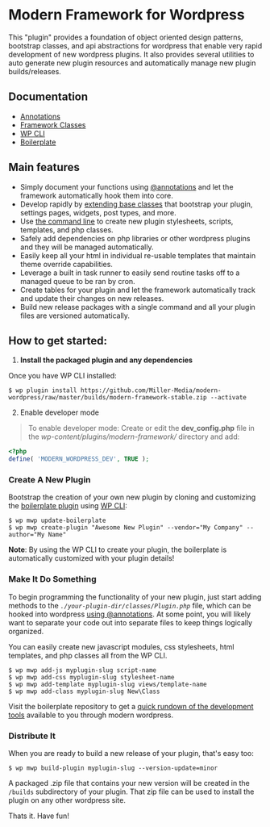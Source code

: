 Modern Framework for Wordpress
==================================

This "plugin" provides a foundation of object oriented design patterns, bootstrap classes, and api abstractions for wordpress that enable very rapid development of new wordpress plugins. It also provides several utilities to auto generate new plugin resources and automatically manage new plugin builds/releases.

## Documentation

- [Annotations](https://github.com/Miller-Media/modern-wordpress/wiki/@Annotations)
- [Framework Classes](https://github.com/Miller-Media/modern-wordpress/wiki)
- [WP CLI](https://github.com/Miller-Media/modern-wordpress/wiki/WP-CLI)
- [Boilerplate](https://github.com/Miller-Media/wp-plugin-boilerplate)

## Main features

* Simply document your functions using [@annotations](https://github.com/Miller-Media/modern-wordpress/wiki/@Annotations) and let the framework automatically hook them into core.
* Develop rapidly by [extending base classes](https://github.com/Miller-Media/wp-plugin-boilerplate) that bootstrap your plugin, settings pages, widgets, post types, and more.
* Use [the command line](https://github.com/Miller-Media/modern-wordpress/wiki/WP-CLI) to create new plugin stylesheets, scripts, templates, and php classes.
* Safely add dependencies on php libraries or other wordpress plugins and they will be managed automatically.
* Easily keep all your html in individual re-usable templates that maintain theme override capabilities.
* Leverage a built in task runner to easily send routine tasks off to a managed queue to be ran by cron.
* Create tables for your plugin and let the framework automatically track and update their changes on new releases.
* Build new release packages with a single command and all your plugin files are versioned automatically.

## How to get started:

1) **Install the packaged plugin and any dependencies**

Once you have WP CLI installed:
```
$ wp plugin install https://github.com/Miller-Media/modern-wordpress/raw/master/builds/modern-framework-stable.zip --activate
```

2) Enable developer mode 

> To enable developer mode: Create or edit the **dev_config.php** file in the *wp-content/plugins/modern-framework/* directory and add:
```php
<?php
define( 'MODERN_WORDPRESS_DEV', TRUE );
```

### Create A New Plugin
Bootstrap the creation of your own new plugin by cloning and customizing the [boilerplate plugin](https://github.com/Miller-Media/wp-plugin-boilerplate) using [WP CLI](https://wp-cli.org/):
```
$ wp mwp update-boilerplate
$ wp mwp create-plugin "Awesome New Plugin" --vendor="My Company" --author="My Name"
```
**Note**: By using the WP CLI to create your plugin, the boilerplate is automatically customized with your plugin details!

### Make It Do Something
To begin programming the functionality of your new plugin, just start adding methods to the *`./your-plugin-dir/classes/Plugin.php`* file, which can be hooked into wordpress [using @annotations](https://github.com/Miller-Media/modern-wordpress/wiki/@Annotations). At some point, you will likely want to separate your code out into separate files to keep things logically organized.

You can easily create new javascript modules, css stylesheets, html templates, and php classes all from the WP CLI.
```
$ wp mwp add-js myplugin-slug script-name
$ wp mwp add-css myplugin-slug stylesheet-name
$ wp mwp add-template myplugin-slug views/template-name
$ wp mwp add-class myplugin-slug New\Class
```

Visit the boilerplate repository to get a [quick rundown of the development tools](https://github.com/Miller-Media/wp-plugin-boilerplate) available to you through modern wordpress.

### Distribute It
When you are ready to build a new release of your plugin, that's easy too:

```
$ wp mwp build-plugin myplugin-slug --version-update=minor
```
A packaged .zip file that contains your new version will be created in the `/builds` subdirectory of your plugin. That zip file can be used to install the plugin on any other wordpress site.

Thats it. Have fun!

